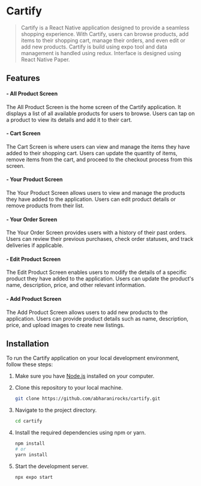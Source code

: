 # Cartify 

> Cartify is a React Native application designed to provide a seamless shopping experience. With Cartify, users can browse products, add items to their shopping cart, manage their orders, and even edit or add new products. Cartify is build using expo tool and data management is handled using redux. Interface is designed using React Native Paper.

## Features

#### - All Product Screen

The All Product Screen is the home screen of the Cartify application. It displays a list of all available products for users to browse. Users can tap on a product to view its details and add it to their cart.

#### - Cart Screen

The Cart Screen is where users can view and manage the items they have added to their shopping cart. Users can update the quantity of items, remove items from the cart, and proceed to the checkout process from this screen.

#### - Your Product Screen

The Your Product Screen allows users to view and manage the products they have added to the application. Users can edit product details or remove products from their list.

#### - Your Order Screen

The Your Order Screen provides users with a history of their past orders. Users can review their previous purchases, check order statuses, and track deliveries if applicable.

#### - Edit Product Screen

The Edit Product Screen enables users to modify the details of a specific product they have added to the application. Users can update the product's name, description, price, and other relevant information.

#### - Add Product Screen

The Add Product Screen allows users to add new products to the application. Users can provide product details such as name, description, price, and upload images to create new listings.

## Installation

To run the Cartify application on your local development environment, follow these steps:

1. Make sure you have [Node.js](https://nodejs.org/) installed on your computer.

2. Clone this repository to your local machine.

   ```sh
   git clone https://github.com/abharanirocks/cartify.git
    ```

3. Navigate to the project directory.

   ```sh
   cd cartify
    ```
4. Install the required dependencies using npm or yarn.

   ```sh
   npm install
   # or
   yarn install
    ```
5. Start the development server.

   ```sh
   npx expo start
    ```
    
